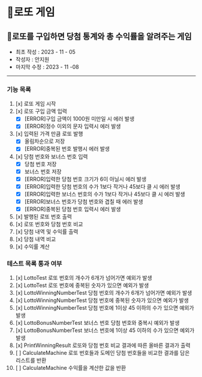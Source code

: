🎱로또 게임
=======
🎱로또를 구입하면 당첨 통계와 총 수익률을 알려주는 게임
-------------
* 최초 작성 : 2023 - 11 - 05
* 작성자 : 안지원
* 마지막 수정 : 2023 - 11 -08
--------------
### 기능 목록
1. [x] 로또 게임 시작
2. [x] 로또 구입 금액 입력
   * [x] [ERROR]구입 금액이 1000원 미만일 시 에러 발생
   * [x] [ERROR]정수 이외의 문자 입력시 에러 발생
3. [x] 입력된 가격 만큼 로또 발행
   * [x] 올림차순으로 저장
   * [x] [ERROR]중복된 번호 발행시 에러 발생
4. [x] 당첨 번호와 보너스 번호 입력
   * [x] 당첨 번호 저장
   * [x] 보너스 번호 저장
   * [x] [ERROR]입력한 당첨 번호 크기가 6이 아닐시 에러 발생
   * [x] [ERROR]입력한 당첨 번호의 수가 1보다 작거나 45보다 클 시 에러 발생
   * [x] [ERROR]입력한 보너스 번호의 수가 1보다 작거나 45보다 클 시 에러 발생
   * [x] [ERROR]보너스 번호가 당첨 번호와 겹칠 때 에러 발생
   * [x] [ERROR]중복된 당첨 번호 입력시 에러 발생
5. [x] 발행된 로또 번호 출력
6. [x] 로또 번호와 당첨 번호 비교
7. [x] 당첨 내역 및 수익률 출력
8. [x] 당첨 내역 비교
9. [x] 수익률 계산


### 테스트 목록 통과 여부
1. [x] LottoTest 로또 번호의 개수가 6개가 넘어가면 예외가 발생 
2. [x] LottoTest 로또 번호에 중복된 숫자가 있으면 예외가 발생
3. [x] LottoWinningNumberTest 당첨 번호의 개수가 6개가 넘어가면 예외가 발생
4. [x] LottoWinningNumberTest 당첨 번호에 중복된 숫자가 있으면 예외가 발생
5. [x] LottoWinningNumberTest 당첨 번호에 1이상 45 이하의 수가 있으면 예외가 발생
6. [x] LottoBonusNumberTest 보너스 번호 당첨 번호와 중복시 예외가 발생
7. [x] LottoBonusNumberTest 보너스 번호에 1이상 45 이하의 수가 있으면 예외가 발생
8. [x] PrintWinningResult 로또와 당첨 번호 비교 결과에 따른 올바른 결과가 출력
9. [ ] CalculateMachine 로또 번호들과 도메인 당첨 번호들을 비교한 결과를 담은 리스트를 반환
10. [ ] CalculateMachine 수익률을 계산한 값을 반환